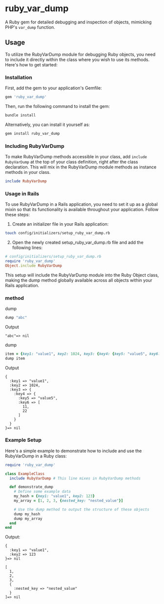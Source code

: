 # ruby_var_dump

A Ruby gem for detailed debugging and inspection of objects, mimicking PHP's `var_dump` function.

## Usage

To utilize the RubyVarDump module for debugging Ruby objects, you need to include it directly within the class where you wish to use its methods. Here's how to get started:

### Installation

First, add the gem to your application's Gemfile:

```ruby
gem 'ruby_var_dump'
```

Then, run the following command to install the gem:

```bash
bundle install
```

Alternatively, you can install it yourself as:

```bash
gem install ruby_var_dump
```

### Including RubyVarDump

To make RubyVarDump methods accessible in your class, add `include RubyVarDump` at the top of your class definition, right after the class declaration. This will mix in the RubyVarDump module methods as instance methods in your class.

```ruby
include RubyVarDump
```

### Usage in Rails

To use RubyVarDump in a Rails application, you need to set it up as a global mixin so that its functionality is available throughout your application. Follow these steps:

1. Create an initializer file in your Rails application:

```bash
touch config/initializers/setup_ruby_var_dump.rb
```

2. Open the newly created setup_ruby_var_dump.rb file and add the following lines:

```ruby
# config/initializers/setup_ruby_var_dump.rb
require 'ruby_var_dump'
Object.include RubyVarDump
```
This setup will include the RubyVarDump module into the Ruby Object class, making the dump method globally available across all objects within your Rails application.


### method

dump
```ruby
dump "abc"
```

Output
```
"abc"=> nil
```

dump
```ruby
item = {key1: "value1", key2: 1024, key3: {key4: {key5: "value5", key6: [11,22]}}}
dump item
```

Output
```
{
  :key1 => "value1",
  :key2 => 1024,
  :key3 => {
    :key4 => {
      :key5 => "value5",
      :key6 => [
        11,
        22
      ]
    }
  }
}=> nil
```

### Example Setup

Here's a simple example to demonstrate how to include and use the RubyVarDump in a Ruby class:

```ruby
require 'ruby_var_dump'

class ExampleClass
  include RubyVarDump # This line mixes in RubyVarDump methods

  def demonstrate_dump
    # Define some example data
    my_hash = {key1: "value1", key2: 123}
    my_array = [1, 2, 3, {nested_key: "nested_value"}]

    # Use the dump method to output the structure of these objects
    dump my_hash
    dump my_array
  end
end
```

Output:

```
{
  :key1 => "value1",
  :key2 => 123
}=> nil

[
  1,
  2,
  3,
  {
    :nested_key => "nested_value"
  }
]=> nil
```